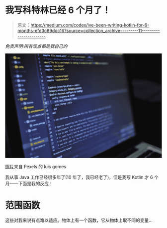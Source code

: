 # 我写科特林已经 6 个月了！

> 原文：<https://medium.com/codex/ive-been-writing-kotlin-for-6-months-efd3c89ddc16?source=collection_archive---------11----------------------->

*免责声明:所有观点都是我自己的*

![](img/3ff5a27a6ea67b8b634d947a59c2514f.png)

[照片](https://www.pexels.com/photo/close-up-photo-of-programming-of-codes-546819/)来自 Pexels 的 luis gomes

我从事 Java 工作已经很多年了(10 年了，我已经老了)，但是我写 Kotlin 才 6 个月——下面是我的反应！

# 范围函数

这些对我来说有点难以适应。物体上有一个函数，它从物体上取不同的变量…